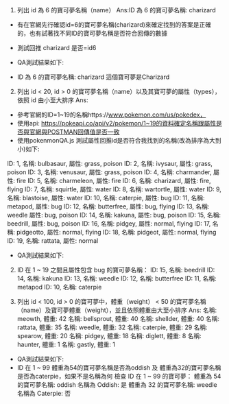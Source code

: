 
1. 列出 id 為 6 的寶可夢名稱（name）
Ans:ID 為 6 的寶可夢名稱: charizard 
- 有在官網先行確認id=6的寶可夢名稱(charizard)來確定找到的答案是正確的，也有試著找不同ID的寶可夢名稱是否符合回傳的數據
- 測試回推 charizard 是否=id6

- QA測試結果如下:
- ID 為 6 的寶可夢名稱: charizard
   這個寶可夢是Charizard

2. 列出 id < 20, id > 0 的寶可夢名稱（name）以及其寶可夢的屬性（types），依照 id 由小至大排序
Ans:
- 參考官網的ID=1~19的名稱https://www.pokemon.com/us/pokedex，
- 使用api: https://pokeapi.co/api/v2/pokemon/1~19的資料確定名稱跟屬性是否與官網與POSTMAN回傳值是否一致
- 使用pokenmonQA.js 測試屬性回推id是否符合我找到的名稱(改為排序為大到小)如下:

ID: 1, 名稱: bulbasaur, 屬性: grass, poison
ID: 2, 名稱: ivysaur, 屬性: grass, poison
ID: 3, 名稱: venusaur, 屬性: grass, poison
ID: 4, 名稱: charmander, 屬性: fire
ID: 5, 名稱: charmeleon, 屬性: fire 
ID: 6, 名稱: charizard, 屬性: fire, flying
ID: 7, 名稱: squirtle, 屬性: water
ID: 8, 名稱: wartortle, 屬性: water
ID: 9, 名稱: blastoise, 屬性: water 
ID: 10, 名稱: caterpie, 屬性: bug 
ID: 11, 名稱: metapod, 屬性: bug 
ID: 12, 名稱: butterfree, 屬性: bug, flying 
ID: 13, 名稱: weedle 屬性: bug, poison 
ID: 14, 名稱: kakuna, 屬性: bug, poison 
ID: 15, 名稱: beedrill, 屬性: bug, poison 
ID: 16, 名稱: pidgey, 屬性: normal, flying 
ID: 17, 名稱: pidgeotto, 屬性: normal, flying
ID: 18, 名稱: pidgeot, 屬性: normal, flying
ID: 19, 名稱: rattata, 屬性: normal

- QA測試結果如下:
2. ID 在 1 ~ 19 之間且屬性包含 bug 的寶可夢名稱：
ID: 15, 名稱: beedrill
ID: 14, 名稱: kakuna 
ID: 13, 名稱: weedle
ID: 12, 名稱: butterfree
ID: 11, 名稱: metapod
ID: 10, 名稱: caterpie



3. 列出 id < 100, id > 0 的寶可夢中，體重（weight） < 50 的寶可夢名稱（name）及寶可夢體重（weight），並且依照體重由大至小排序
Ans:
名稱: meowth, 體重: 42
名稱: bellsprout, 體重: 40
名稱: shellder, 體重: 40 
名稱: rattata, 體重: 35 
名稱: weedle, 體重: 32 
名稱: caterpie, 體重: 29 
名稱: spearow, 體重: 20 
名稱: pidgey, 體重: 18 
名稱: diglett, 體重: 8
名稱: haunter, 體重: 1 
名稱: gastly, 體重: 1


- QA測試結果如下:
- ID 在 1 ~ 99 體重為54的寶可夢名稱是否為oddish  及 體重為32的寶可夢名稱是否為caterpie，如果不是名稱為何
檢查 ID 在 1 ~ 99 的寶可夢：
體重為 54 的寶可夢名稱: oddish
名稱為 Oddish: 是
體重為 32 的寶可夢名稱: weedle
名稱為 Caterpie: 否
